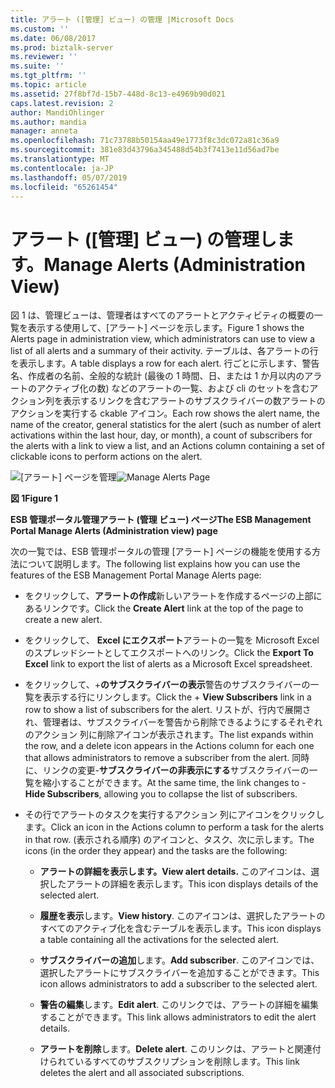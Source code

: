 ```yaml
---
title: アラート ([管理] ビュー) の管理 |Microsoft Docs
ms.custom: ''
ms.date: 06/08/2017
ms.prod: biztalk-server
ms.reviewer: ''
ms.suite: ''
ms.tgt_pltfrm: ''
ms.topic: article
ms.assetid: 27f8bf7d-15b7-448d-8c13-e4969b90d021
caps.latest.revision: 2
author: MandiOhlinger
ms.author: mandia
manager: anneta
ms.openlocfilehash: 71c73788b50154aa49e1773f8c3dc072a81c36a9
ms.sourcegitcommit: 381e83d43796a345488d54b3f7413e11d56ad7be
ms.translationtype: MT
ms.contentlocale: ja-JP
ms.lasthandoff: 05/07/2019
ms.locfileid: "65261454"
---
```

# <a name="manage-alerts-administration-view"></a><span data-ttu-id="bc4ee-102">アラート ([管理] ビュー) の管理します。</span><span class="sxs-lookup"><span data-stu-id="bc4ee-102">Manage Alerts (Administration View)</span></span>
<span data-ttu-id="bc4ee-103">図 1 は、管理ビューは、管理者はすべてのアラートとアクティビティの概要の一覧を表示する使用して、[アラート] ページを示します。</span><span class="sxs-lookup"><span data-stu-id="bc4ee-103">Figure 1 shows the Alerts page in administration view, which administrators can use to view a list of all alerts and a summary of their activity.</span></span> <span data-ttu-id="bc4ee-104">テーブルは、各アラートの行を表示します。</span><span class="sxs-lookup"><span data-stu-id="bc4ee-104">A table displays a row for each alert.</span></span> <span data-ttu-id="bc4ee-105">行ごとに示します、警告名、作成者の名前、全般的な統計 (最後の 1 時間、日、または 1 か月以内のアラートのアクティブ化の数) などのアラートの一覧、および cli のセットを含むアクション列を表示するリンクを含むアラートのサブスクライバーの数アラートのアクションを実行する ckable アイコン。</span><span class="sxs-lookup"><span data-stu-id="bc4ee-105">Each row shows the alert name, the name of the creator, general statistics for the alert (such as number of alert activations within the last hour, day, or month), a count of subscribers for the alerts with a link to view a list, and an Actions column containing a set of clickable icons to perform actions on the alert.</span></span>  
  
 <span data-ttu-id="bc4ee-106">![[アラート] ページを管理](../esb-toolkit/media/ch8-managealertspage.jpg "Ch8 ManageAlertsPage")</span><span class="sxs-lookup"><span data-stu-id="bc4ee-106">![Manage Alerts Page](../esb-toolkit/media/ch8-managealertspage.jpg "Ch8-ManageAlertsPage")</span></span>  
  
 <span data-ttu-id="bc4ee-107">**図 1**</span><span class="sxs-lookup"><span data-stu-id="bc4ee-107">**Figure 1**</span></span>  
  
 <span data-ttu-id="bc4ee-108">**ESB 管理ポータル管理アラート (管理 ビュー) ページ**</span><span class="sxs-lookup"><span data-stu-id="bc4ee-108">**The ESB Management Portal Manage Alerts (Administration view) page**</span></span>  
  
 <span data-ttu-id="bc4ee-109">次の一覧では、ESB 管理ポータルの管理 [アラート] ページの機能を使用する方法について説明します。</span><span class="sxs-lookup"><span data-stu-id="bc4ee-109">The following list explains how you can use the features of the ESB Management Portal Manage Alerts page:</span></span>  
  
-   <span data-ttu-id="bc4ee-110">をクリックして、**アラートの作成**新しいアラートを作成するページの上部にあるリンクです。</span><span class="sxs-lookup"><span data-stu-id="bc4ee-110">Click the **Create Alert** link at the top of the page to create a new alert.</span></span>  
  
-   <span data-ttu-id="bc4ee-111">をクリックして、 **Excel にエクスポート**アラートの一覧を Microsoft Excel のスプレッドシートとしてエクスポートへのリンク。</span><span class="sxs-lookup"><span data-stu-id="bc4ee-111">Click the **Export To Excel** link to export the list of alerts as a Microsoft Excel spreadsheet.</span></span>  
  
-   <span data-ttu-id="bc4ee-112">をクリックして、+**のサブスクライバーの表示**警告のサブスクライバーの一覧を表示する行にリンクします。</span><span class="sxs-lookup"><span data-stu-id="bc4ee-112">Click the + **View Subscribers** link in a row to show a list of subscribers for the alert.</span></span> <span data-ttu-id="bc4ee-113">リストが、行内で展開され、管理者は、サブスクライバーを警告から削除できるようにするそれぞれのアクション 列に削除アイコンが表示されます。</span><span class="sxs-lookup"><span data-stu-id="bc4ee-113">The list expands within the row, and a delete icon appears in the Actions column for each one that allows administrators to remove a subscriber from the alert.</span></span> <span data-ttu-id="bc4ee-114">同時に、リンクの変更-**サブスクライバーの非表示にする**サブスクライバーの一覧を縮小することができます。</span><span class="sxs-lookup"><span data-stu-id="bc4ee-114">At the same time, the link changes to - **Hide Subscribers**, allowing you to collapse the list of subscribers.</span></span>  
  
-   <span data-ttu-id="bc4ee-115">その行でアラートのタスクを実行するアクション 列にアイコンをクリックします。</span><span class="sxs-lookup"><span data-stu-id="bc4ee-115">Click an icon in the Actions column to perform a task for the alerts in that row.</span></span> <span data-ttu-id="bc4ee-116">(表示される順序) のアイコンと、タスク、次に示します。</span><span class="sxs-lookup"><span data-stu-id="bc4ee-116">The icons (in the order they appear) and the tasks are the following:</span></span>  
  
    -   <span data-ttu-id="bc4ee-117">**アラートの詳細を表示します。**</span><span class="sxs-lookup"><span data-stu-id="bc4ee-117">**View alert details.**</span></span> <span data-ttu-id="bc4ee-118">このアイコンは、選択したアラートの詳細を表示します。</span><span class="sxs-lookup"><span data-stu-id="bc4ee-118">This icon displays details of the selected alert.</span></span>  
  
    -   <span data-ttu-id="bc4ee-119">**履歴を表示**します。</span><span class="sxs-lookup"><span data-stu-id="bc4ee-119">**View history**.</span></span> <span data-ttu-id="bc4ee-120">このアイコンは、選択したアラートのすべてのアクティブ化を含むテーブルを表示します。</span><span class="sxs-lookup"><span data-stu-id="bc4ee-120">This icon displays a table containing all the activations for the selected alert.</span></span>  
  
    -   <span data-ttu-id="bc4ee-121">**サブスクライバーの追加**します。</span><span class="sxs-lookup"><span data-stu-id="bc4ee-121">**Add subscriber**.</span></span> <span data-ttu-id="bc4ee-122">このアイコンでは、選択したアラートにサブスクライバーを追加することができます。</span><span class="sxs-lookup"><span data-stu-id="bc4ee-122">This icon allows administrators to add a subscriber to the selected alert.</span></span>  
  
    -   <span data-ttu-id="bc4ee-123">**警告の編集**します。</span><span class="sxs-lookup"><span data-stu-id="bc4ee-123">**Edit alert**.</span></span> <span data-ttu-id="bc4ee-124">このリンクでは、アラートの詳細を編集することができます。</span><span class="sxs-lookup"><span data-stu-id="bc4ee-124">This link allows administrators to edit the alert details.</span></span>  
  
    -   <span data-ttu-id="bc4ee-125">**アラートを削除**します。</span><span class="sxs-lookup"><span data-stu-id="bc4ee-125">**Delete alert**.</span></span> <span data-ttu-id="bc4ee-126">このリンクは、アラートと関連付けられているすべてのサブスクリプションを削除します。</span><span class="sxs-lookup"><span data-stu-id="bc4ee-126">This link deletes the alert and all associated subscriptions.</span></span>